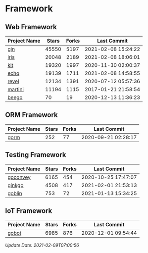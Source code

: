 # Framework

## Web Framework
| Project Name | Stars | Forks | Last Commit |
| ------------ | ----- | ----- | ----------- |
| [gin](https://github.com/gin-gonic/gin) | 45550 | 5197 | 2021-02-08 15:24:22 |
| [iris](https://github.com/kataras/iris) | 20048 | 2189 | 2021-02-08 18:06:01 |
| [kit](https://github.com/go-kit/kit) | 19320 | 1997 | 2020-11-30 02:00:37 |
| [echo](https://github.com/labstack/echo) | 19139 | 1711 | 2021-02-08 14:58:55 |
| [revel](https://github.com/revel/revel) | 12134 | 1391 | 2020-07-12 05:57:36 |
| [martini](https://github.com/go-martini/martini) | 11194 | 1115 | 2017-01-21 21:58:54 |
| [beego](https://github.com/astaxie/beego) | 70 | 19 | 2020-12-13 11:36:23 |

## ORM Framework
| Project Name | Stars | Forks | Last Commit |
| ------------ | ----- | ----- | ----------- |
| [gorm](https://github.com/jinzhu/gorm) | 252 | 77 | 2020-09-21 02:28:17 |

## Testing Framework
| Project Name | Stars | Forks | Last Commit |
| ------------ | ----- | ----- | ----------- |
| [goconvey](https://github.com/smartystreets/goconvey) | 6165 | 454 | 2020-10-25 17:47:07 |
| [ginkgo](https://github.com/onsi/ginkgo) | 4508 | 417 | 2021-02-01 21:53:13 |
| [goblin](https://github.com/franela/goblin) | 753 | 72 | 2021-01-13 15:34:25 |

## IoT Framework
| Project Name | Stars | Forks | Last Commit |
| ------------ | ----- | ----- | ----------- |
| [gobot](https://github.com/hybridgroup/gobot) | 6985 | 876 | 2020-12-01 09:54:44 |

*Update Date: 2021-02-09T07:00:56*